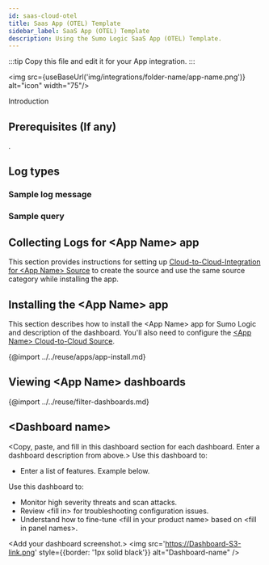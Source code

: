 ```yaml
---
id: saas-cloud-otel
title: Saas App (OTEL) Template
sidebar_label: SaaS App (OTEL) Template
description: Using the Sumo Logic SaaS App (OTEL) Template.
---
```


<head>
  <meta name="robots" content="noindex" />
</head>

:::tip
Copy this file and edit it for your App integration.
:::

<img src={useBaseUrl('img/integrations/folder-name/app-name.png')} alt="icon" width="75"/>

Introduction

## Prerequisites (If any)

<List downn the pre-requisites>.

## Log types

### Sample log message

### Sample query

## Collecting Logs for \<App Name\> app

This section provides instructions for setting up [Cloud-to-Cloud-Integration for \<App Name\> Source](/docs/send-data/hosted-collectors/cloud-to-cloud-integration-framework/\<App-Name\>-source/) to create the source and use the same source category while installing the app.

## Installing the \<App Name\> app

This section describes how to install the \<App Name\> app for Sumo Logic and description of the dashboard. You'll also need to configure the [\<App Name\> Cloud-to-Cloud Source](/docs/send-data/hosted-collectors/cloud-to-cloud-integration-framework/\<App-Name\>-source/).

{@import ../../reuse/apps/app-install.md}

## Viewing \<App Name\> dashboards

{@import ../../reuse/filter-dashboards.md}

## \<Dashboard name\>

\<Copy, paste, and fill in this dashboard section for each dashboard. Enter a dashboard description from above.\> Use this dashboard to:

* Enter a list of features. Example below.

Use this dashboard to:

* Monitor high severity threats and scan attacks.
* Review \<fill in\> for troubleshooting configuration issues.
* Understand how to fine-tune \<fill in your product name\> based on \<fill in panel names\>.

\<Add your dashboard screenshot.\>
<img src='https://Dashboard-S3-link.png' style={{border: '1px solid black'}} alt="Dashboard-name" />
